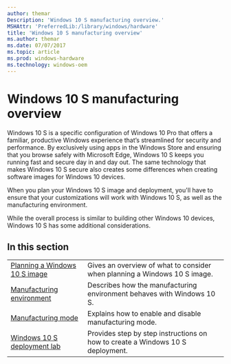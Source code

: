 ```yaml
---
author: themar
Description: 'Windows 10 S manufacturing overview.'
MSHAttr: 'PreferredLib:/library/windows/hardware'
title: 'Windows 10 S manufacturing overview'
ms.author: themar
ms.date: 07/07/2017
ms.topic: article
ms.prod: windows-hardware
ms.technology: windows-oem
---
```


# Windows 10 S manufacturing overview

Windows 10 S is a specific configuration of Windows 10 Pro that offers a familiar, productive Windows experience that’s streamlined for security and performance. By exclusively using apps in the Windows Store and ensuring that you browse safely with Microsoft Edge, Windows 10 S keeps you running fast and secure day in and day out. The same technology that makes Windows 10 S secure also creates some differences when creating software images for Windows 10 devices.

When you plan your Windows 10 S image and deployment, you'll have to ensure that your customizations will work with Windows 10 S, as well as the manufacturing environment.

While the overall process is similar to building other Windows 10 devices, Windows 10 S has some additional considerations.

## In this section

| | |
| ----- | ----- |
| [Planning a Windows 10 S image](windows-10-s-planning.md) | Gives an overview of what to consider when planning a Windows 10 S image. |
| [Manufacturing environment](windows-10-s-manufacturing-considerations.md) | Describes how the manufacturing environment behaves with Windows 10 S. |
| [Manufacturing mode](windows-10-s-manufacturing-mode.md) | Explains how to enable and disable manufacturing mode. |
| [Windows 10 S deployment lab](windows-10-s-deployment-sxs.md) | Provides step by step instructions on how to create a Windows 10 S deployment. |